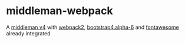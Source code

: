 # middleman-webpack
A [middleman v4](https://middlemanapp.com/) with [webpack2](https://webpack.js.org/), [bootstrap4.alpha-6](http://v4-alpha.getbootstrap.com/) and [fontawesome](http://fontawesome.io/) already integrated
